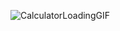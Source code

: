 ![CalculatorLoadingGIF](https://user-images.githubusercontent.com/104568301/176365251-6ced24c8-7126-4f07-8cc6-92d7f66ca6ba.gif)
